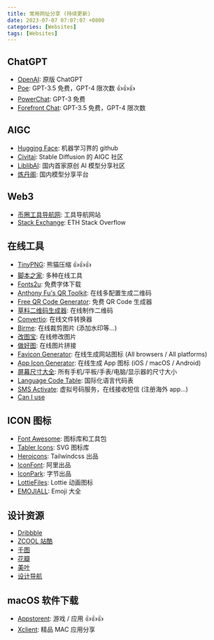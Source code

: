 ```yaml
---
title: 常用网址分享 (持续更新)
date: 2023-07-07 07:07:07 +0800
categories: [Websites]
tags: [Websites]
---
```


## ChatGPT

- [OpenAI](https://chat.openai.com/): 原版 ChatGPT
- [Poe](https://poe.com/): GPT-3.5 免费，GPT-4 限次数 👍👍👍
- [PowerChat](https://www.promptboom.com/): GPT-3 免费
- [Forefront Chat](https://chat.forefront.ai/): GPT-3.5 免费，GPT-4 限次数

## AIGC

- [Hugging Face](https://huggingface.co/): 机器学习界的 github
- [Civitai](https://civitai.com/): Stable Diffusion 的 AIGC 社区
- [LiblibAI](https://www.liblibai.com/): 国内首家原创 AI 模型分享社区
- [炼丹阁](https://www.liandange.com/): 国内模型分享平台

## Web3

- [币圈工具导航网](https://8btc6.com/): 工具导航网站
- [Stack Exchange](https://cryptologos.cc/): ETH Stack Overflow

## 在线工具

- [TinyPNG](https://tinypng.com/): 熊猫压缩 👍👍👍
- [脚本之家](http://tools.jb51.net/): 多种在线工具
- [Fonts2u](https://zh.fonts2u.com/): 免费字体下载
- [Anthony Fu's QR Toolkit](https://qrcode.antfu.me/): 在线多配置生成二维码
- [Free QR Code Generator](https://34qr.com/): 免费 QR Code 生成器
- [草料二维码生成器](https://cli.im/): 在线制作二维码
- [Convertio](https://convertio.co/zh/): 在线文件转换器
- [Birme](https://www.birme.net/): 在线裁剪图片 (添加水印等...)
- [改图宝](https://www.gaitubao.com/): 在线修改图片
- [做好图](http://www.zuohaotu.com/image-merge.aspx): 在线图片拼接
- [Favicon Generator](https://realfavicongenerator.net/): 在线生成网站图标 (All browsers / All platforms)
- [App Icon Generator](https://www.appicon.co/): 在线生成 App 图标 (iOS / macOS / Android)
- [屏幕尺寸大全](https://uiiiuiii.com/screen/index.htm): 所有手机/平板/手表/电脑/显示器的尺寸大小
- [Language Code Table](http://www.lingoes.net/zh/translator/langcode.htm): 国际化语言代码表
- [SMS Activate](https://sms-activate.org/cn): 虚拟号码服务，在线接收短信 (注册海外 app...)
- [Can I use](https://caniuse.com/)

## ICON 图标

- [Font Awesome](https://fontawesome.com/icons): 图标库和工具包
- [Tabler Icons](https://tablericons.com/): SVG 图标库
- [Heroicons](https://heroicons.com/): Tailwindcss 出品
- [IconFont](https://www.iconfont.cn/): 阿里出品
- [IconPark](https://iconpark.oceanengine.com/): 字节出品
- [LottieFiles](https://lottiefiles.com/): Lottie 动画图标
- [EMOJIALL](https://www.emojiall.com/zh-hans): Emoji 大全

## 设计资源

- [Dribbble](https://dribbble.com/)
- [ZCOOL 站酷](https://www.zcool.com.cn/)
- [千图](https://www.58pic.com/)
- [花瓣](https://huaban.com/)
- [美叶](https://www.meiye.art/)
- [设计导航](https://hao.shejidaren.com/)

## macOS 软件下载

- [Appstorent](https://appstorrent.ru/): 游戏 / 应用 👍👍👍
- [Xclient](https://xclient.info/): 精品 MAC 应用分享
